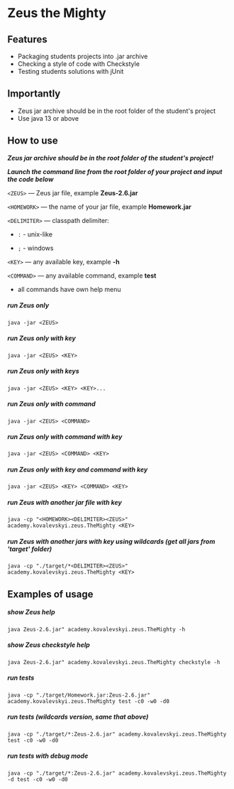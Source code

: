 # Zeus the Mighty

## Features

- Packaging students projects into .jar archive
- Checking a style of code with Checkstyle
- Testing students solutions with jUnit

## Importantly

- Zeus jar archive should be in the root folder of the student's project
- Use java 13 or above

## How to use

**_Zeus jar archive should be in the root folder of the student's project!_**

**_Launch the command line from the root folder of your project and input the code below_**

`<ZEUS>` — Zeus jar file, example **Zeus-2.6.jar**

`<HOMEWORK>` — the name of your jar file, example **Homework.jar**

`<DELIMITER>` — classpath delimiter:

- `:` - unix-like

- `;` - windows

`<KEY>` — any available key, example **-h**

`<COMMAND>` — any available command, example **test**

- all commands have own help menu

##### run Zeus only

`java -jar <ZEUS>`

##### run Zeus only with key

`java -jar <ZEUS> <KEY>`

##### run Zeus only with keys

`java -jar <ZEUS> <KEY> <KEY>...`

##### run Zeus only with command

`java -jar <ZEUS> <COMMAND>`

##### run Zeus only with command with key

`java -jar <ZEUS> <COMMAND> <KEY>`

##### run Zeus only with key and command with key

`java -jar <ZEUS> <KEY> <COMMAND> <KEY>`

##### run Zeus with another jar file with key

`java -cp "<HOMEWORK><DELIMITER><ZEUS>" academy.kovalevskyi.zeus.TheMighty <KEY>`

##### run Zeus with another jars with key using wildcards (get all jars from 'target' folder)

`java -cp "./target/*<DELIMITER><ZEUS>" academy.kovalevskyi.zeus.TheMighty <KEY>`

## Examples of usage

##### show Zeus help

`java Zeus-2.6.jar" academy.kovalevskyi.zeus.TheMighty -h`

##### show Zeus checkstyle help

`java Zeus-2.6.jar" academy.kovalevskyi.zeus.TheMighty checkstyle -h`

##### run tests

`java -cp "./target/Homework.jar:Zeus-2.6.jar" academy.kovalevskyi.zeus.TheMighty test -c0 -w0 -d0`

##### run tests (wildcards version, same that above)

`java -cp "./target/*:Zeus-2.6.jar" academy.kovalevskyi.zeus.TheMighty test -c0 -w0 -d0`

##### run tests with debug mode

`java -cp "./target/*:Zeus-2.6.jar" academy.kovalevskyi.zeus.TheMighty -d test -c0 -w0 -d0`
